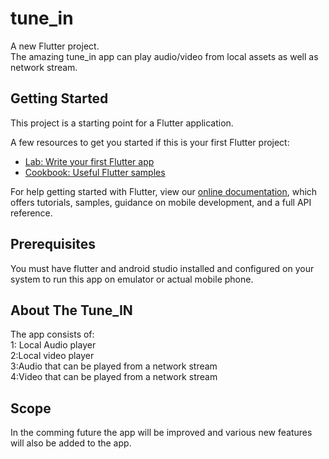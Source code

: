 # tune_in

A new Flutter project.<br>
The amazing tune_in app can play audio/video from local assets as well as network stream.<br>


## Getting Started

This project is a starting point for a Flutter application.

A few resources to get you started if this is your first Flutter project:

- [Lab: Write your first Flutter app](https://flutter.dev/docs/get-started/codelab)
- [Cookbook: Useful Flutter samples](https://flutter.dev/docs/cookbook)

For help getting started with Flutter, view our
[online documentation](https://flutter.dev/docs), which offers tutorials,
samples, guidance on mobile development, and a full API reference.


## Prerequisites
You must have flutter and android studio installed and configured on your system to run this app on emulator or actual mobile phone.<br>
## About The Tune_IN
The app consists of:<br>
1: Local Audio player<br>
2:Local video player<br>
3:Audio that can be played from a network stream<br>
4:Video that can be played from a network stream<br>

## Scope
In the comming future the app will be improved and various new features will also be added to the app.<br>

